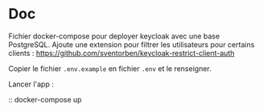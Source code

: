 Doc
===

Fichier docker-compose pour deployer keycloak avec une base PostgreSQL.
Ajoute une extension pour filtrer les utilisateurs pour certains clients : https://github.com/sventorben/keycloak-restrict-client-auth

Copier le fichier `.env.example` en fichier `.env` et le renseigner.

Lancer l'app : 

::
    docker-compose up